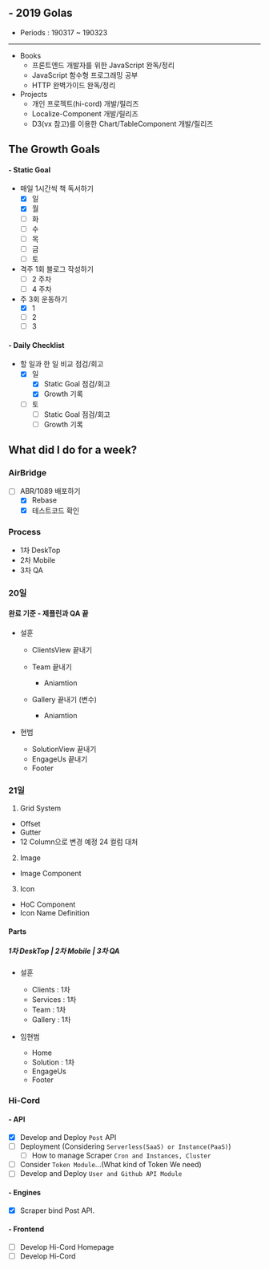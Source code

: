 ## - 2019 Golas
- Periods : 190317 ~ 190323

---

- Books
  - 프론트엔드 개발자를 위한 JavaScript 완독/정리
  - JavaScript 함수형 프로그래밍 공부
  - HTTP 완벽가이드 완독/정리
- Projects
  - 개인 프로젝트(hi-cord) 개발/릴리즈
  - Localize-Component 개발/릴리즈
  - D3(vx 참고)를 이용한 Chart/TableComponent 개발/릴리즈

## The Growth Goals
#### - Static Goal
- 매일 1시간씩 책 독서하기
  - [x] 일
  - [x] 월
  - [ ] 화
  - [ ] 수
  - [ ] 목
  - [ ] 금
  - [ ] 토
- 격주 1회 블로그 작성하기
  - [ ] 2 주차
  - [ ] 4 주차
- 주 3회 운동하기
  - [x] 1
  - [ ] 2
  - [ ] 3

#### - Daily Checklist
- 할 일과 한 일 비교 점검/회고
  - [x] 일
    - [x] Static Goal 점검/회고
    - [x] Growth 기록
  - [ ] 토
    - [ ] Static Goal 점검/회고
    - [ ] Growth 기록

## What did I do for a week?
### AirBridge
- [ ] ABR/1089 배포하기 
  - [x] Rebase
  - [x] 테스트코드 확인

### Process
- 1차 DeskTop
- 2차 Mobile
- 3차 QA

### 20일
#### 완료 기준 - 제플린과 QA 끝
- 설훈
  - ClientsView 끝내기
  - Team 끝내기
    - Aniamtion

  - Gallery 끝내기 (변수)
    - Aniamtion

- 현범
  - SolutionView 끝내기
  - EngageUs 끝내기
  - Footer

### 21일
1. Grid System 
- Offset
- Gutter
- 12 Column으로 변경 예정 24 컬럼 대처

2. Image
- Image Component

3. Icon
- HoC Component
- Icon Name Definition

#### Parts
##### 1차 DeskTop | 2차 Mobile | 3차 QA
- 설훈
  - Clients : 1차
  - Services : 1차
  - Team : 1차
  - Gallery : 1차

- 임현범
  - Home
  - Solution : 1차
  - EngageUs
  - Footer

### Hi-Cord 
#### - API
- [x] Develop and Deploy `Post` API
- [ ] Deployment (Considering `Serverless(SaaS) or Instance(PaaS)`)
  - [ ] How to manage Scraper `Cron and Instances, Cluster`
- [ ] Consider `Token Module`...(What kind of Token We need)
- [ ] Develop and Deploy `User and Github API Module`

#### - Engines
- [x] Scraper bind Post API.

#### - Frontend
- [ ] Develop Hi-Cord Homepage
- [ ] Develop Hi-Cord
